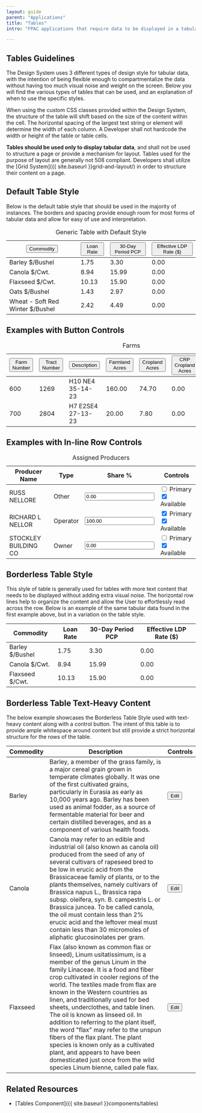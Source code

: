 ```yaml
---
layout: guide
parent: "Applications"
title: "Tables"
intro: "FPAC applications that require data to be displayed in a tabular format shall use the below guidelines to maintain consistency."

---
```


## Tables Guidelines

The Design System uses 3 different types of design style for tabular data, with the intention of being flexible enough to compartmentalize the data without having too much visual noise and weight on the screen. Below you will find the various types of tables that can be used, and an explanation of when to use the specific styles.

When using the custom CSS classes provided within the Design System, the structure of the table will shift based on the size of the content within the cell. The horizontal spacing of the largest text string or element will determine the width of each column. A Developer shall not hardcode the width or height of the table or table cells.

__Tables should be used only to display tabular data__, and shall not be used to structure a page or provide a mechanism for layout. Tables used for the purpose of layout are generally not 508 compliant. Developers shall utilize the [Grid System]({{ site.baseurl }}grid-and-layout/) in order to structure their content on a page.

## Default Table Style

Below is the default table style that should be used in the majority of instances. The borders and spacing provide enough room for most forms of tabular data and allow for easy of use and interpretation.

<table class="fsa-table">
  <caption>Generic Table with Default Style</caption>
  <thead>
    <tr>
      <th scope="col" aria-sort="descending"><button class="fsa-table__sort fsa-table__sort--descending" type="button">Commodity</button></th>
      <th scope="col" class="fsa-text-align--right"><button class="fsa-table__sort" type="button">Loan Rate</button></th>
      <th scope="col" class="fsa-text-align--right"><button class="fsa-table__sort" type="button">30-Day Period PCP</button></th>
      <th scope="col" class="fsa-text-align--right"><button class="fsa-table__sort" type="button">Effective LDP Rate ($)</button></th>
    </tr>
  </thead>
  <tbody>
    <tr>
      <td>Barley $/Bushel</td>
      <td class="fsa-text-align--right">1.75</td>
      <td class="fsa-text-align--right">3.30</td>
      <td class="fsa-text-align--right">0.00</td>
    </tr>
    <tr>
      <td>Canola $/Cwt.</td>
      <td class="fsa-text-align--right">8.94</td>
      <td class="fsa-text-align--right">15.99</td>
      <td class="fsa-text-align--right">0.00</td>
    </tr>
    <tr>
      <td>Flaxseed $/Cwt.</td>
      <td class="fsa-text-align--right">10.13</td>
      <td class="fsa-text-align--right">15.90</td>
      <td class="fsa-text-align--right">0.00</td>
    </tr>
    <tr>
      <td>Oats $/Bushel</td>
      <td class="fsa-text-align--right">1.43</td>
      <td class="fsa-text-align--right">2.97</td>
      <td class="fsa-text-align--right">0.00</td>
    </tr>
    <tr>
      <td>Wheat - Soft Red Winter $/Bushel</td>
      <td class="fsa-text-align--right">2.42</td>
      <td class="fsa-text-align--right">4.49</td>
      <td class="fsa-text-align--right">0.00</td>
    </tr>
  </tbody>
</table>

## Examples with Button Controls

<table class="fsa-table">
  <caption>Farms</caption>
  <thead>
    <tr>
      <th scope="col" aria-sort="descending"><button class="fsa-table__sort fsa-table__sort--descending" type="button">Farm Number</button></th>
      <th scope="col"><button class="fsa-table__sort" type="button">Tract Number</button></th>
      <th scope="col"><button class="fsa-table__sort" type="button">Description</button></th>
      <th scope="col"><button class="fsa-table__sort" type="button">Farmland Acres</button></th>
      <th scope="col"><button class="fsa-table__sort" type="button">Cropland Acres</button></th>
      <th scope="col"><button class="fsa-table__sort" type="button">CRP Cropland Acres</button></th>
      <th scope="col"><button class="fsa-table__sort" type="button">CRP MPL Acres</button></th>
      <th scope="col"><button class="fsa-table__sort" type="button">Controls</button></th>
    </tr>
  </thead>
  <tbody>
    <tr>
      <td>600</td>
      <td>1269</td>
      <td>H10 NE4 35-14-23</td>
      <td>160.00</td>
      <td>74.70</td>
      <td>0.00</td>
      <td>0.00</td>
      <td><button class="fsa-btn fsa-btn--small fsa-btn--block fsa-btn--primary" type="button">Save</button></td>
    </tr>
    <tr>
      <td>700</td>
      <td>2804</td>
      <td>H7 E2SE4 27-13-23</td>
      <td>20.00</td>
      <td>7.80</td>
      <td>0.00</td>
      <td>0.00</td>
      <td><button class="fsa-btn fsa-btn--small fsa-btn--block fsa-btn--primary" type="button">Save</button></td>
    </tr>
    </tbody>
</table>

## Examples with In-line Row Controls

<table class="fsa-table">
  <caption>Assigned Producers</caption>
  <thead>
    <tr>
      <th scope="col">Producer Name</th>
      <th scope="col">Type</th>
      <th scope="col">Share %</th>
      <th scope="col">Controls</th>
    </tr>
  </thead>
  <tbody>
    <tr>
      <td>RUSS NELLORE</td>
      <td>Other</td>
      <td><input class="fsa-input fsa-input--block" type="number" name="1iuoytytesgdf" value="0.00" placeholder="Placeholder"></td>
      <td>
        <span>
          <input class="fsa-checkbox" id="1p" type="checkbox" name="lorem-9683783" value="lorem-9683783">
          <label for="lorem-9683783">Primary</label>
        </span>
        <span>
          <input class="fsa-checkbox" id="1r" type="checkbox" checked="checked" name="avl" value="1">
          <label for="lorem-9683783">Available</label>
        </span>
      </td>
    </tr>
    <tr>
      <td>RICHARD L NELLOR</td>
      <td>Operator</td>
      <td><input class="fsa-input fsa-input--block" type="number" name="1iuoytytesgdf" value="100.00" placeholder="Placeholder"></td>
      <td>
        <span>
          <input class="fsa-checkbox" id="1p" type="checkbox" checked="checked" name="lorem-9683783" value="lorem-9683783">
          <label for="lorem-9683783">Primary</label>
        </span>
        <span>
          <input class="fsa-checkbox" id="2r" type="checkbox" checked="checked" name="avl" value="1">
          <label for="lorem-9683783">Available</label>
        </span>
      </td>
    </tr>
    <tr>
      <td>STOCKLEY BUILDING CO</td>
      <td>Owner</td>
      <td><input class="fsa-input fsa-input--block" type="number" name="1iuoytytesgdf" value="0.00" placeholder="Placeholder"></td>
      <td>
        <span>
          <input class="fsa-checkbox" id="1p" type="checkbox" name="lorem-9683783" value="lorem-9683783">
          <label for="lorem-9683783">Primary</label>
        </span>
        <span>
          <input class="fsa-checkbox" id="3r" type="checkbox" checked="checked" name="avl" value="1">
          <label for="lorem-9683783">Available</label>
        </span>
      </td>
    </tr>
  </tbody>
</table>

## Borderless Table Style

This style of table is generally used for tables with more text content that needs to be displayed without adding extra visual noise. The horizontal row lines help to organize the content and allow the User to effortlessly read across the row. Below is an example of the same tabular data found in the first example above, but in a variation on the table style.

<table class="fsa-table fsa-table--borderless">
  <thead>
    <tr>
      <th scope="col">Commodity</th>
      <th scope="col">Loan Rate</th>
      <th scope="col">30-Day Period PCP</th>
      <th scope="col">Effective LDP Rate ($)</th>
    </tr>
  </thead>
  <tbody>
    <tr>
      <td>Barley $/Bushel</td>
      <td>1.75</td>
      <td>3.30</td>
      <td>0.00</td>
    </tr>
    <tr>
      <td>Canola $/Cwt.</td>
      <td>8.94</td>
      <td>15.99</td>
      <td>0.00</td>
    </tr>
    <tr>
      <td>Flaxseed $/Cwt.</td>
      <td>10.13</td>
      <td>15.90</td>
      <td>0.00</td>
    </tr>
  </tbody>
</table>

## Borderless Table Text-Heavy Content

The below example showcases the Borderless Table Style used with text-heavy content along with a control button. The intent of this table is to provide ample whitespace around content but still provide a strict horizontal structure for the rows of the table.

<table class="fsa-table fsa-table--borderless">
  <thead>
    <tr>
      <th scope="col">Commodity</th>
      <th scope="col">Description</th>
      <th scope="col">Controls</th>
    </tr>
  </thead>
  <tbody>
    <tr>
      <td>Barley</td>
      <td>Barley, a member of the grass family, is a major cereal grain grown in temperate climates globally. It was one of the first cultivated grains, particularly in Eurasia as early as 10,000 years ago. Barley has been used as animal fodder, as a source of fermentable material for beer and certain distilled beverages, and as a component of various health foods.</td>
      <td><button class="fsa-btn fsa-btn--small fsa-btn--block fsa-btn--secondary" type="button">Edit</button></td>
    </tr>
    <tr>
      <td>Canola</td>
      <td>Canola may refer to an edible and industrial oil (also known as canola oil) produced from the seed of any of several cultivars of rapeseed bred to be low in erucic acid from the Brassicaceae family of plants, or to the plants themselves, namely cultivars of Brassica napus L., Brassica rapa subsp. oleifera, syn. B. campestris L. or Brassica juncea. To be called canola, the oil must contain less than 2% erucic acid and the leftover meal must contain less than 30 micromoles of aliphatic glucosinolates per gram.</td>
      <td><button class="fsa-btn fsa-btn--small fsa-btn--block fsa-btn--secondary" type="button">Edit</button></td>
    </tr>
    <tr>
      <td>Flaxseed</td>
      <td>Flax (also known as common flax or linseed), Linum usitatissimum, is a member of the genus Linum in the family Linaceae. It is a food and fiber crop cultivated in cooler regions of the world. The textiles made from flax are known in the Western countries as linen, and traditionally used for bed sheets, underclothes, and table linen. The oil is known as linseed oil. In addition to referring to the plant itself, the word "flax" may refer to the unspun fibers of the flax plant. The plant species is known only as a cultivated plant, and appears to have been domesticated just once from the wild species Linum bienne, called pale flax.</td>
      <td><button class="fsa-btn fsa-btn--small fsa-btn--block fsa-btn--secondary" type="button">Edit</button></td>
    </tr>
  </tbody>
</table>

## Related Resources

 * [Tables Component]({{ site.baseurl }}components/tables)
